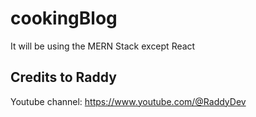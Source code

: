 # cookingBlog

It will be using the MERN Stack except React


## Credits to Raddy
Youtube channel: https://www.youtube.com/@RaddyDev
